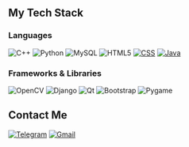 ## My Tech Stack

### Languages
![C++](https://img.shields.io/badge/c++-%2300599C.svg?style=for-the-badge&logo=c%2B%2B&logoColor=white)
![Python](https://img.shields.io/badge/python-3670A0?style=for-the-badge&logo=python&logoColor=ffdd54)
![MySQL](https://img.shields.io/badge/mysql-4479A1.svg?style=for-the-badge&logo=mysql&logoColor=white)
![HTML5](https://img.shields.io/badge/html5-%23E34F26.svg?style=for-the-badge&logo=html5&logoColor=white)
[![CSS](https://img.shields.io/badge/CSS-639?style=for-the-badge&logo=css&logoColor=fff)](#)
[![Java](https://img.shields.io/badge/Java-%23ED8B00.svg?style=for-the-badge&logo=openjdk&logoColor=white)](#)

### Frameworks & Libraries
![OpenCV](https://img.shields.io/badge/OpenCV-27338e?style=for-the-badge&logo=OpenCV&logoColor=white)
![Django](https://img.shields.io/badge/Django-092E20?style=for-the-badge&logo=django&logoColor=green)
![Qt](https://img.shields.io/badge/Qt-%23217346.svg?style=for-the-badge&logo=Qt&logoColor=white)
![Bootstrap](https://img.shields.io/badge/bootstrap-%238511FA.svg?style=for-the-badge&logo=bootstrap&logoColor=white)
![Pygame](https://custom-icon-badges.demolab.com/badge/pygame-013243.svg?style=for-the-badge&logo=pygame)

## Contact Me

[![Telegram](https://img.shields.io/badge/Telegram-2CA5E0?style=for-the-badge&logo=telegram&logoColor=white)](https://t.me/illmilo)
[![Gmail](https://img.shields.io/badge/Gmail-D14836?style=for-the-badge&logo=gmail&logoColor=white)](mailto:illfqm@gmail.com)
